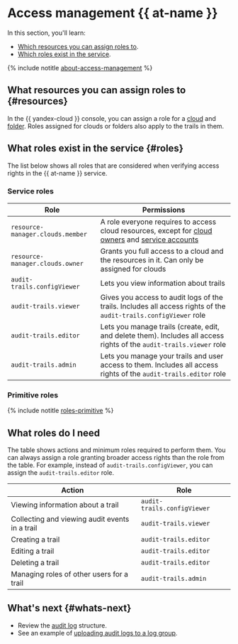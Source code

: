 # Access management {{ at-name }}

In this section, you'll learn:

* [Which resources you can assign roles to](#resources).
* [Which roles exist in the service](#roles).

{% include notitle [about-access-management](../../_includes/iam/about-access-management.md) %}

## What resources you can assign roles to {#resources}

In the {{ yandex-cloud }} console, you can assign a role for a [cloud](../../resource-manager/concepts/resources-hierarchy.md#cloud) and [folder](../../resource-manager/concepts/resources-hierarchy.md#folder). Roles assigned for clouds or folders also apply to the trails in them.

## What roles exist in the service {#roles}

The list below shows all roles that are considered when verifying access rights in the {{ at-name }} service.

### Service roles

| Role | Permissions |
----- | -----
| `resource-manager.clouds.member` | A role everyone requires to access cloud resources, except for [cloud owners](../../resource-manager/concepts/resources-hierarchy.md#owner) and [service accounts](../../iam/concepts/users/service-accounts.md) |
| `resource-manager.clouds.owner` | Grants you full access to a cloud and the resources in it. Can only be assigned for clouds |
| `audit-trails.configViewer` | Lets you view information about trails |
| `audit-trails.viewer` | Gives you access to audit logs of the trails. Includes all access rights of the `audit-trails.configViewer` role |
| `audit-trails.editor` | Lets you manage trails (create, edit, and delete them). Includes all access rights of the `audit-trails.viewer` role |
| `audit-trails.admin` | Lets you manage your trails and user access to them. Includes all access rights of the `audit-trails.editor` role |

### Primitive roles

{% include notitle [roles-primitive](../../_includes/roles-primitive.md) %}

## What roles do I need

The table shows actions and minimum roles required to perform them. You can always assign a role granting broader access rights than the role from the table. For example, instead of `audit-trails.configViewer`, you can assign the `audit-trails.editor` role.

| Action | Role |
----- | -----
| Viewing information about a trail | `audit-trails.configViewer` |
| Collecting and viewing audit events in a trail | `audit-trails.viewer` |
| Creating a trail | `audit-trails.editor` |
| Editing a trail | `audit-trails.editor` |
| Deleting a trail | `audit-trails.editor` |
| Managing roles of other users for a trail | `audit-trails.admin` |

## What's next {#whats-next}

* Review the [audit log](../concepts/format.md) structure.
* See an example of [uploading audit logs to a log group](../operations/export-cloud-logging.md).
